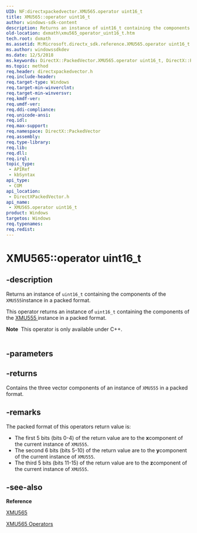 ```yaml
---
UID: NF:directxpackedvector.XMU565.operator uint16_t
title: XMU565::operator uint16_t
author: windows-sdk-content
description: Returns an instance of uint16_t containing the components of the XMU555instance in a packed format.
old-location: dxmath\xmu565_operator_uint16_t.htm
tech.root: dxmath
ms.assetid: M:Microsoft.directx_sdk.reference.XMU565.operator uint16_t
ms.author: windowssdkdev
ms.date: 12/5/2018
ms.keywords: DirectX::PackedVector.XMU565.operator uint16_t, DirectX::PackedVector::XMU565::operator uint16_t, XMU565 structure [DirectX Math Support APIs],operator uint16_t method, XMU565.operator uint16_t, XMU565::operator uint16_t, dxmath.xmu565_operator_uint16_t, operator uint16_t, operator uint16_t method [DirectX Math Support APIs], operator uint16_t method [DirectX Math Support APIs],XMU565 structure
ms.topic: method
req.header: directxpackedvector.h
req.include-header: 
req.target-type: Windows
req.target-min-winverclnt: 
req.target-min-winversvr: 
req.kmdf-ver: 
req.umdf-ver: 
req.ddi-compliance: 
req.unicode-ansi: 
req.idl: 
req.max-support: 
req.namespace: DirectX::PackedVector
req.assembly: 
req.type-library: 
req.lib: 
req.dll: 
req.irql: 
topic_type:
 - APIRef
 - kbSyntax
api_type:
 - COM
api_location:
 - DirectXPackedVector.h
api_name:
 - XMU565.operator uint16_t
product: Windows
targetos: Windows
req.typenames: 
req.redist: 
---
```


# XMU565::operator uint16_t


## -description


Returns an instance of <code>uint16_t</code> containing the components of the <code>XMU555</code>instance in a packed format.
    

This operator returns an instance of <code>uint16_t</code> containing the components of the <a href="https://msdn.microsoft.com/en-us/library/Ee420402(v=VS.85).aspx">XMU555 </a> instance in a packed format.
<div class="alert"><b>Note</b>  This operator is only available under C++.
    </div><div> </div>

## -parameters






## -returns



Contains the three vector components of an instance of <code>XMU555</code> in a packed
		format.
	    




## -remarks



The packed format of this operators return value is:
	

<ul>
<li>
The first 5 bits (bits 0-4) of the return value are to the <b>x</b>component of the current instance of <code>XMU555</code>.
		

</li>
<li>
The second 6 bits (bits 5-10) of the return value are to the <b>y</b>component of the current instance of <code>XMU555</code>.
		

</li>
<li>
The third 5 bits (bits 11-15) of the return value are to the <b>z</b>component of the current instance of <code>XMU555</code>.
		

</li>
</ul>



## -see-also




<b>Reference</b>



<a href="https://msdn.microsoft.com/en-us/library/Ee420413(v=VS.85).aspx">XMU565</a>



<a href="https://msdn.microsoft.com/en-us/library/Ee415442(v=VS.85).aspx">XMU565 Operators</a>
 

 


